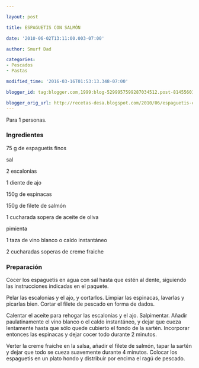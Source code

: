```yaml
---

layout: post

title: ESPAGUETIS CON SALMÓN

date: '2010-06-02T13:11:00.003-07:00'

author: Smurf Dad

categories:
- Pescados
- Pastas

modified_time: '2016-03-16T01:53:13.348-07:00'

blogger_id: tag:blogger.com,1999:blog-5299957599287034512.post-8145560106246476275

blogger_orig_url: http://recetas-desa.blogspot.com/2010/06/espaguetis-con-salmon.html
---
```


Para 1 personas.

<h3>Ingredientes</h3>

75 g de espaguetis finos

sal

2 escalonias

1 diente de ajo

150g de espinacas

150g de filete de salmón

1 cucharada sopera de aceite de oliva

pimienta

1 taza de vino blanco o caldo instantáneo

2 cucharadas soperas de creme fraiche

<h3>Preparación</h3>

Cocer los espaguetis en agua con sal hasta que estén al dente, siguiendo las instrucciones indicadas en el paquete.

Pelar las escalonias y el ajo, y cortarlos. Limpiar las espinacas, lavarlas y picarlas bien. Cortar el filete de pescado en forma de dados.

Calentar el aceite para rehogar las escalonias y el ajo. Salpimentar. Añadir paulatinamente el vino blanco o el caldo instantáneo, y dejar que cueza lentamente hasta que sólo quede cubierto el fondo de la sartén. Incorporar entonces las espinacas y dejar cocer todo durante 2 minutos.

Verter la creme fraiche en la salsa, añadir el filete de salmón, tapar la sartén y dejar que todo se cueza suavemente durante 4 minutos. Colocar los espaguetis en un plato hondo y distribuir por encima el ragú de pescado.